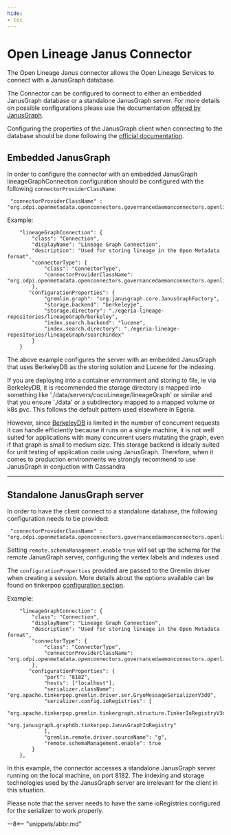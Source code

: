 ```yaml
---
hide:
- toc
---
```


<!-- SPDX-License-Identifier: CC-BY-4.0 -->
<!-- Copyright Contributors to the Egeria project. -->

# Open Lineage Janus Connector


The Open Lineage Janus connector allows the Open Lineage Services to connect with a JanusGraph database.

The Connector can be configured to connect to either an embedded JanusGraph database or a standalone JanusGraph server.
For more details on possible configurations please use the documentation [offered by JanusGraph](https://docs.janusgraph.org/basics/deployment/).

Configuring the properties of the JanusGraph client when connecting to the database should be done following the [official documentation](https://docs.janusgraph.org/basics/configuration/).
   

## Embedded JanusGraph

In order to configure the connector with an embedded JanusGraph lineageGraphConnection configuration should be configured with the following `connectorProviderClassName`:

```
 "connectorProviderClassName" : "org.odpi.openmetadata.openconnectors.governancedaemonconnectors.openlineageconnectors.janusconnector.graph.LineageGraphConnectorProvider"       
```

Example:


```
    "lineageGraphConnection": {
        "class": "Connection",
        "displayName": "Lineage Graph Connection",
        "description": "Used for storing lineage in the Open Metadata format",
        "connectorType": {
            "class": "ConnectorType",
            "connectorProviderClassName": "org.odpi.openmetadata.openconnectors.governancedaemonconnectors.openlineageconnectors.janusconnector.graph.LineageGraphConnectorProvider"
        },
       "configurationProperties": {
            "gremlin.graph": "org.janusgraph.core.JanusGraphFactory",
            "storage.backend": "berkeleyje",
            "storage.directory": "./egeria-lineage-repositories/lineageGraph/berkeley",
            "index.search.backend": "lucene",
            "index.search.directory": "./egeria-lineage-repositories/lineageGraph/searchindex"
        }
    }
```

The above example configures the server with an embedded JanusGraph that uses BerkeleyDB as the storing solution and Lucene for the indexing.

If you are deploying into a container environment and storing to file, ie via BerkeleyDB, it is recommended the storage directory is mapped into something like './data/servers/cocoLineage/lineageGraph' or similar
and that you ensure './data' or a subdirectory mapped to a mapped volume or k8s pvc. This follows the default pattern used
elsewhere in Egeria.

However, since [BerkeleyDB](https://docs.janusgraph.org/storage-backend/bdb/) is limited in the number of concurrent requests it can handle efficiently because it runs on a single machine, it is not well suited for applications with many concurrent users mutating the graph, even if that graph is small to medium size. This storage backend is ideally suited for unit testing of application code using JanusGraph. Therefore, when it comes to production environments we strongly recommend to use JanusGraph in conjuction with Cassandra

---
## Standalone JanusGraph server

In order to have the client connect to a standalone database, the following configuration needs to be provided:

```
 "connectorProviderClassName" : "org.odpi.openmetadata.openconnectors.governancedaemonconnectors.openlineageconnectors.janusconnector.graph.LineageGraphRemoteConnectorProvider"       
```

Setting `remote.schemaManagement.enable` `true`  will set up the schema for the remote JanusGraph server, configuring the vertex labels and indexes used .

The `configurationProperties` provided are passed to the Gremlin driver when creating a session.
More details about the options available can be found on tinkerpop [configuration section](https://tinkerpop.apache.org/docs/current/reference/#_configuration).

Example:

```
    "lineageGraphConnection": {
        "class": "Connection",
        "displayName": "Lineage Graph Connection",
        "description": "Used for storing lineage in the Open Metadata format",
        "connectorType": {
            "class": "ConnectorType",
            "connectorProviderClassName": "org.odpi.openmetadata.openconnectors.governancedaemonconnectors.openlineageconnectors.janusconnector.graph.LineageGraphRemoteConnectorProvider"
        },
       "configurationProperties": {
            "port": "8182",
            "hosts": ["localhost"],
            "serializer.className": "org.apache.tinkerpop.gremlin.driver.ser.GryoMessageSerializerV3d0",
            "serializer.config.ioRegistries": [
                "org.apache.tinkerpop.gremlin.tinkergraph.structure.TinkerIoRegistryV3d0",
                "org.janusgraph.graphdb.tinkerpop.JanusGraphIoRegistry"
            ],
            "gremlin.remote.driver.sourceName": "g",
            "remote.schemaManagement.enable": true
        }
    },
```

In this example, the connector accesses a standalone JanusGraph server running on the local machine, on port 8182.
The indexing and storage technologies used by the JanusGraph server are irrelevant for the client in this situation.

Please note that the server needs to have the same ioRegistries configured for the serializer to work properly.

--8<-- "snippets/abbr.md"